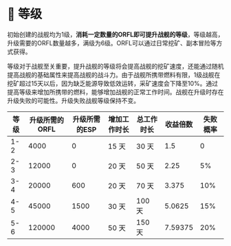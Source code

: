 # 🔢 等级

初始创建的战舰均为1级，**消耗一定数量的ORFL即可提升战舰的等级**，等级越高，升级需要的ORFL数量越多，满级为6级。ORFL可以通过日常挖矿、副本冒险等方式获得。

等级对于战舰至关重要，提升战舰的等级将会提高战舰的挖矿速度，还能通过随机提高战舰的基础属性来提高战舰的战斗力。由于战舰所携带燃料有限，1级战舰在挖矿超过15天以后，因为缺乏能源导致低效运转，采矿速度会下降至10%。通过提高等级来增加所携带的燃料，能够增加战舰的正常工作时间。战舰在升级时存在升级失败的可能性。升级失败战舰等级保持不变。

| 等级  | 升级所需的ORFL | 升级所需的ESP | 增加工作时长 | 总工作时长 | 收益倍数    | 失败概率 |
| --- | --------- | -------- | ------ | ----- | ------- | ---- |
| 1-2 | 4000      | 0        | 15 天   | 30 天  | 1.5     | 0    |
| 2-3 | 12000     | 0        | 20 天   | 50 天  | 2.25    | 5%   |
| 3-4 | 20000     | 600      | 20 天   | 70 天  | 3.375   | 10%  |
| 4-5 | 45000     | 1500     | 30 天   | 100 天 | 5.0625  | 15%  |
| 5-6 | 120000    | 4000     | 50 天   | 150 天 | 7.59375 | 20%  |
